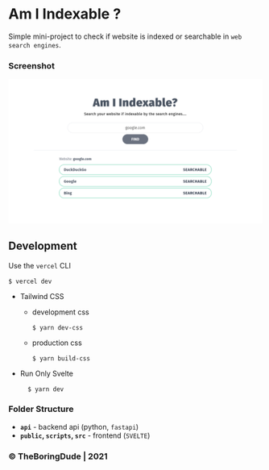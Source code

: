 # Am I Indexable ?

Simple mini-project to check if website is indexed or searchable in `web search engines`.

### Screenshot

![screenshot](./screenshot.png)

## Development

Use the `vercel` CLI

    $ vercel dev

- Tailwind CSS

  - development css

        $ yarn dev-css

  - production css

        $ yarn build-css

- Run Only Svelte

        $ yarn dev

### Folder Structure

- **`api`** - backend api (python, `fastapi`)
- **`public`, `scripts`, `src`** - frontend (`SVELTE`)

### &copy; TheBoringDude | 2021
